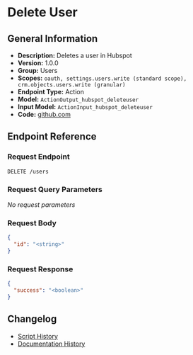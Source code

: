 <!-- BEGIN GENERATED CONTENT -->
# Delete User

## General Information

- **Description:** Deletes a user in Hubspot
- **Version:** 1.0.0
- **Group:** Users
- **Scopes:** `oauth, settings.users.write (standard scope), crm.objects.users.write (granular)`
- **Endpoint Type:** Action
- **Model:** `ActionOutput_hubspot_deleteuser`
- **Input Model:** `ActionInput_hubspot_deleteuser`
- **Code:** [github.com](https://github.com/NangoHQ/integration-templates/tree/main/integrations/hubspot/actions/delete-user.ts)


## Endpoint Reference

### Request Endpoint

`DELETE /users`

### Request Query Parameters

_No request parameters_

### Request Body

```json
{
  "id": "<string>"
}
```

### Request Response

```json
{
  "success": "<boolean>"
}
```

## Changelog

- [Script History](https://github.com/NangoHQ/integration-templates/commits/main/integrations/hubspot/actions/delete-user.ts)
- [Documentation History](https://github.com/NangoHQ/integration-templates/commits/main/integrations/hubspot/actions/delete-user.md)

<!-- END  GENERATED CONTENT -->

